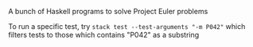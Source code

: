 A bunch of Haskell programs to solve Project Euler problems

To run a specific test, try
  `stack test --test-arguments "-m P042"`
which filters tests to those which contains "P042" as a substring
